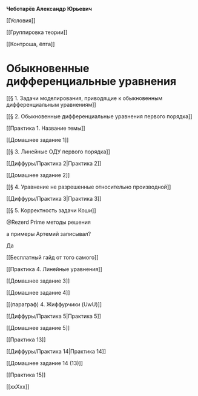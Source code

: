**Чеботарёв Александр Юрьевич**

[[Условия]]

[[Группировка теории]]

[[Контроша, ёпта]]

  

# Обыкновенные дифференциальные уравнения

[[§ 1. Задачи моделирования, приводящие к обыкновенным дифференциальным уравнениям]]

[[§ 2. Обыкновенные дифференциальные уравнения первого порядка]]

[[Практика 1. Название темы]]

[[Домашнее задание 1]]

[[§ 3. Линейные ОДУ первого порядка]]

[[Диффуры/Практика 2|Практика 2]]

[[Домашнее задание 2]]

[[§ 4. Уравнение не разрешенные относительно производной]]

[[Диффуры/Практика 3|Практика 3]]

[[§ 5. Корректность задачи Коши]]

  

@Rezerd Prime методы решения

а примеры Артемий записывал?

Да

[[Бесплатный гайд от того самого]]

[[Практика 4. Линейные уравнения]]

  

[[Домашнее задание 3]]

[[Домашнее задание 4]]

[[(параграф) 4. Жиффурчики (UwU)]]

[[Диффуры/Практика 5|Практика 5]]

[[Домашнее задание 5]]

  

  

[[Практика 13]]

[[Диффуры/Практика 14|Практика 14]]

[[Домашнее задание 14 (13)]]

  

[[Практика 15]]

  

[[xxXxx]]